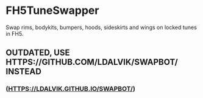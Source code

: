 # FH5TuneSwapper
Swap rims, bodykits, bumpers, hoods, sideskirts and wings on locked tunes in FH5.


## OUTDATED, USE HTTPS://GITHUB.COM/LDALVIK/SWAPBOT/ INSTEAD 

### ([HTTPS://LDALVIK.GITHUB.IO/SWAPBOT/](https://ldalvik.github.io/SwapBot/))
